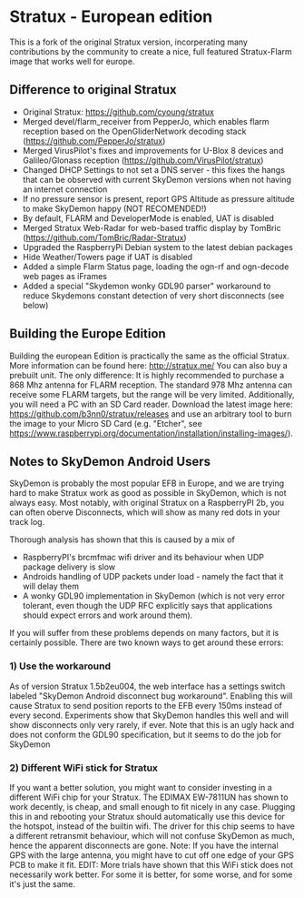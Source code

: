 # Stratux - European edition
This is a fork of the original Stratux version, incorperating many contributions by the community to create a
nice, full featured Stratux-Flarm image that works well for europe.
## Difference to original Stratux
* Original Stratux: https://github.com/cyoung/stratux
* Merged devel/flarm_receiver from PepperJo, which enables flarm reception based on the OpenGliderNetwork decoding stack (https://github.com/PepperJo/stratux)
* Merged VirusPilot's fixes and improvements for U-Blox 8 devices and Galileo/Glonass reception (https://github.com/VirusPilot/stratux)
* Changed DHCP Settings to not set a DNS server - this fixes the hangs that can be observed with current SkyDemon versions when not having an internet connection
* If no pressure sensor is present, report GPS Altitude as pressure altitude to make SkyDemon happy (NOT RECOMENDED!)
* By default, FLARM and DeveloperMode is enabled, UAT is disabled
* Merged Stratux Web-Radar for web-based traffic display by TomBric (https://github.com/TomBric/Radar-Stratux)
* Upgraded the RaspberryPi Debian system to the latest debian packages
* Hide Weather/Towers page if UAT is disabled
* Added a simple Flarm Status page, loading the ogn-rf and ogn-decode web pages as iFrames
* Added a special "Skydemon wonky GDL90 parser" workaround to reduce Skydemons constant detection of very short disconnects (see below)

## Building the Europe Edition
Building the european Edition is practically the same as the official Stratux. More information can be found here:
http://stratux.me/
You can also buy a prebuilt unit.
The only difference: It is highly recommended to purchase a 868 Mhz antenna for FLARM reception. The standard 978 Mhz antenna can receive some FLARM targets, but the range will be very limited.
Additionally, you will need a PC with an SD Card reader.
Download the latest image here: https://github.com/b3nn0/stratux/releases
and use an arbitrary tool to burn the image to your Micro SD Card (e.g. "Etcher", see https://www.raspberrypi.org/documentation/installation/installing-images/).



## Notes to SkyDemon Android Users
SkyDemon is probably the most popular EFB in Europe, and we are trying hard to make Stratux work as good as possible in SkyDemon, which is not always easy. Most notably, with original Stratux on a RaspberryPI 2b, you can often oberve Disconnects, which will show as many red dots in your track log.

Thorough analysis has shown that this is caused by a mix of
- RaspberryPI's brcmfmac wifi driver and its behaviour when UDP package delivery is slow
- Androids handling of UDP packets under load - namely the fact that it will delay them
- A wonky GDL90 implementation in SkyDemon (which is not very error tolerant, even though the UDP RFC explicitly says that applications should expect errors and work around them).

If you will suffer from these problems depends on many factors, but it is certainly possible.
There are two known ways to get around these errors:
### 1) Use the workaround
As of version Stratux 1.5b2eu004, the web interface has a settings switch labeled "SkyDemon Android disconnect bug workaround". Enabling this will cause Stratux to send position reports to the EFB every 150ms instead of every second.
Experiments show that SkyDemon handles this well and will show disconnects only very rarely, if ever.
Note that this is an ugly hack and does not conform the GDL90 specification, but it seems to do the job for SkyDemon

### 2) Different WiFi stick for Stratux
If you want a better solution, you might want to consider investing in a different WiFi chip for your Stratux.
The EDIMAX EW-7811UN has shown to work decently, is cheap, and small enough to fit nicely in any case.
Plugging this in and rebooting your Stratux should automatically use this device for the hotspot, instead of the builtin wifi.
The driver for this chip seems to have a different retransmit behaviour, which will not confuse SkyDemon as much, hence the apparent disconnects are gone.
Note: If you have the internal GPS with the large antenna, you might have to cut off one edge of your GPS PCB to make it fit.
EDIT: More trials have shown that this WiFi stick does not necessarily work better. For some it is better, for some worse, and for some it's just the same.


